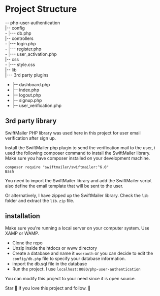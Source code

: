 
# Project Structure

\-- php-user-authentication <br>
     |-- config <br>
        - |--- db.php <br>
   |-- controllers <br>
       - |--- login.php <br>
       - |--- register.php <br>
       - |--- user_activation.php <br>
  |-- css <br>
     - |--- style.css <br>
  |-- lib <br>
     |--- 3rd party plugins <br>
  - |-- dashboard.php <br>
  - |-- index.php <br>
 - |-- logout.php <br>
  - |-- signup.php <br>
 - |-- user_verification.php 
 

## 3rd party library
SwiftMailer PHP library was used here in this project for user email verification after
sign up. 

Install the SwiftMailer php plugin to send the verification mail to the user, i used the following composer command to install the SwiftMailer library. Make sure you have composer installed on your development machine.

```
composer require "swiftmailer/swiftmailer:^6.0"
Bash
```

You need to import the SwiftMailer library and add the SwiftMailer script also define the email template that will be sent to the user.

Or alternatively, I have zipped up the SwiftMailer library. Check the `lib` folder and extract the `lib.zip` file.

## installation

Make sure you're running a local server on your computer system. Use XAMP or WAMP.

- Clone the repo
- Unzip inside the htdocs or www directory
- Create a database and name it `userauth` or you can decide to edit the `config/db.php` file to specify
your database information.
- import the db.sql file in the database
- Run the project. I use `localhost:8080/php-user-authentication`


You can modify this project to your need since it is open source.

Star 🌟 if you love this project and follow. 🚀
